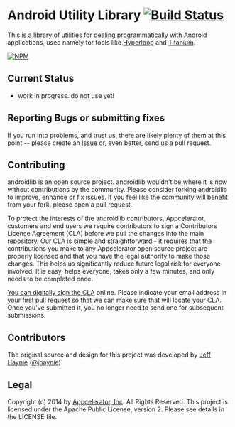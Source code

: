 Android Utility Library [![Build Status](https://travis-ci.org/appcelerator/androidlib.svg?branch=master)](https://travis-ci.org/appcelerator/androidlib)
===================

This is a library of utilities for dealing programmatically with Android applications, used namely for tools like [Hyperloop](https://github.com/appcelerator/hyperloop) and [Titanium](https://github.com/appcelerator/titanium).

[![NPM](https://nodei.co/npm/androidlib.png?downloads=true&stars=true)](https://nodei.co/npm/androidlib/)

## Current Status

- work in progress. do not use yet!

## Reporting Bugs or submitting fixes

If you run into problems, and trust us, there are likely plenty of them at this point -- please create an [Issue](https://github.com/appcelerator/androidlib/issues) or, even better, send us a pull request. 

## Contributing

androidlib is an open source project.  androidlib wouldn't be where it is now without contributions by the community. Please consider forking androidlib to improve, enhance or fix issues. If you feel like the community will benefit from your fork, please open a pull request.

To protect the interests of the androidlib contributors, Appcelerator, customers and end users we require contributors to sign a Contributors License Agreement (CLA) before we pull the changes into the main repository. Our CLA is simple and straightforward - it requires that the contributions you make to any Appcelerator open source project are properly licensed and that you have the legal authority to make those changes. This helps us significantly reduce future legal risk for everyone involved. It is easy, helps everyone, takes only a few minutes, and only needs to be completed once.

[You can digitally sign the CLA](http://bit.ly/app_cla) online. Please indicate your email address in your first pull request so that we can make sure that will locate your CLA.  Once you've submitted it, you no longer need to send one for subsequent submissions.

## Contributors

The original source and design for this project was developed by [Jeff Haynie](http://github.com/jhaynie) ([@jhaynie](http://twitter.com/jhaynie)).

## Legal

Copyright (c) 2014 by [Appcelerator, Inc](http://www.appcelerator.com). All Rights Reserved.
This project is licensed under the Apache Public License, version 2.  Please see details in the LICENSE file.
